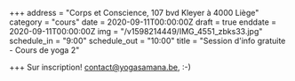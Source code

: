 +++
address = "Corps et Conscience, 107 bvd Kleyer à 4000 Liège"
category = "cours"
date = 2020-09-11T00:00:00Z
draft = true
enddate = 2020-09-11T00:00:00Z
img = "/v1598214449/IMG_4551_zbks33.jpg"
schedule_in = "9:00"
schedule_out = "10:00"
title = "Session d'info gratuite - Cours de yoga 2"

+++
Sur inscription! contact@yogasamana.be, :-)
